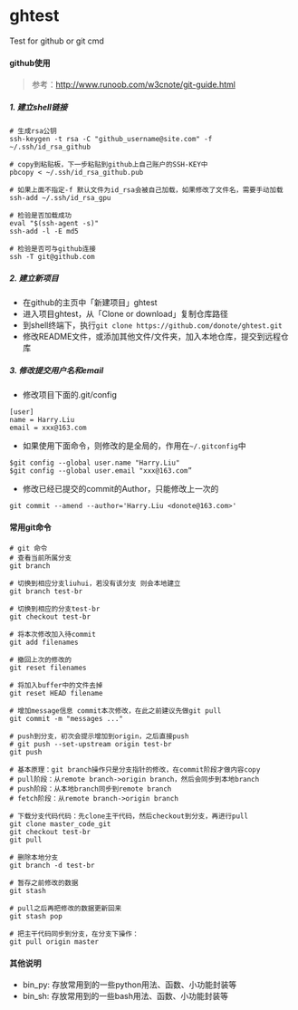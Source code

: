 # ghtest
Test for github or git cmd

#### github使用

>参考：http://www.runoob.com/w3cnote/git-guide.html

##### 1. 建立shell链接
```
# 生成rsa公钥
ssh-keygen -t rsa -C "github_username@site.com" -f ~/.ssh/id_rsa_github

# copy到粘贴板，下一步粘贴到github上自己账户的SSH-KEY中
pbcopy < ~/.ssh/id_rsa_github.pub

# 如果上面不指定-f 默认文件为id_rsa会被自己加载，如果修改了文件名，需要手动加载
ssh-add ~/.ssh/id_rsa_gpu

# 检验是否加载成功
eval "$(ssh-agent -s)"
ssh-add -l -E md5

# 检验是否可与github连接
ssh -T git@github.com
```

##### 2. 建立新项目
- 在github的主页中「新建项目」ghtest
- 进入项目ghtest，从「Clone or download」复制仓库路径
- 到shell终端下，执行```git clone https://github.com/donote/ghtest.git```  
- 修改README文件，或添加其他文件/文件夹，加入本地仓库，提交到远程仓库

##### 3. 修改提交用户名和email
- 修改项目下面的.git/config
```
[user]
name = Harry.Liu
email = xxx@163.com
```

- 如果使用下面命令，则修改的是全局的，作用在```~/.gitconfig```中

```
$git config --global user.name "Harry.Liu"
$git config --global user.email "xxx@163.com”
```

- 修改已经已提交的commit的Author，只能修改上一次的
```
git commit --amend --author='Harry.Liu <donote@163.com>'
```

#### 常用git命令

```
# git 命令
# 查看当前所属分支
git branch

# 切换到相应分支liuhui，若没有该分支 则会本地建立
git branch test-br

# 切换到相应的分支test-br
git checkout test-br

# 将本次修改加入待commit
git add filenames

# 撤回上次的修改的
git reset filenames

# 将加入buffer中的文件去掉
git reset HEAD filename

# 增加message信息 commit本次修改，在此之前建议先做git pull
git commit -m "messages ..."

# push到分支，初次会提示增加到origin，之后直接push
# git push --set-upstream origin test-br
git push

# 基本原理：git branch操作只是分支指针的修改，在commit阶段才做内容copy
# pull阶段：从remote branch->origin branch，然后会同步到本地branch
# push阶段：从本地branch同步到remote branch
# fetch阶段：从remote branch->origin branch

# 下载分支代码代码：先clone主干代码，然后checkout到分支，再进行pull
git clone master_code_git
git checkout test-br
git pull

# 删除本地分支
git branch -d test-br

# 暂存之前修改的数据
git stash 

# pull之后再把修改的数据更新回来
git stash pop

# 把主干代码同步到分支，在分支下操作：
git pull origin master

```


#### 其他说明

- bin_py: 存放常用到的一些python用法、函数、小功能封装等
- bin_sh: 存放常用到的一些bash用法、函数、小功能封装等



